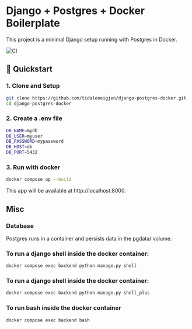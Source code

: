 # Django + Postgres + Docker Boilerplate

This project is a minimal Django setup running with Postgres in Docker.

![CI](https://github.com/tidaleneigjen/django-postgres-docker/actions/workflows/ci.yml/badge.svg)

## 🚀 Quickstart

### 1. Clone and Setup
```bash
git clone https://github.com/tidaleneigjen/django-postgres-docker.git
cd django-postgres-docker
```

### 2. Create a .env file
```bash
DB_NAME=mydb
DB_USER=myuser
DB_PASSWORD=mypassword
DB_HOST=db
DB_PORT=5432
```

### 3. Run with docker
```bash
docker compose up --build
```

This app will be available at http://localhost:8000.

## Misc

### Database
Postgres runs in a container and persists data in the pgdata/ volume.


### To run a django shell inside the docker container:
```bash
docker compose exec backend python manage.py shell
```

### To run a django shell inside the docker container:
```bash
docker compose exec backend python manage.py shell_plus
```

### To run bash inside the docker container
```bash
docker compose exec backend bash
```
